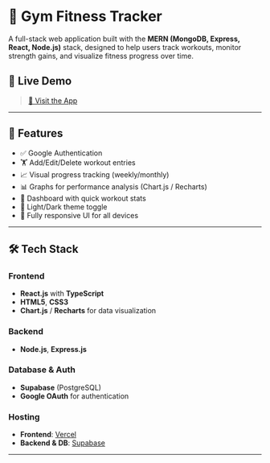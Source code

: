 # 💪 Gym Fitness Tracker

A full-stack web application built with the **MERN (MongoDB, Express, React, Node.js)** stack, designed to help users track workouts, monitor strength gains, and visualize fitness progress over time.

## 🚀 Live Demo
> [🔗 Visit the App](grynd-three.vercel.app) 

---

## 📌 Features

- ✅ Google Authentication
- 🏋️ Add/Edit/Delete workout entries
- 📈 Visual progress tracking (weekly/monthly)
- 📊 Graphs for performance analysis (Chart.js / Recharts)
- 🧾 Dashboard with quick workout stats
- 🎨 Light/Dark theme toggle
- 📱 Fully responsive UI for all devices

---

## 🛠️ Tech Stack

### Frontend
- **React.js** with **TypeScript**
- **HTML5**, **CSS3**
- **Chart.js** / **Recharts** for data visualization

### Backend
- **Node.js**, **Express.js**

### Database & Auth
- **Supabase** (PostgreSQL)
- **Google OAuth** for authentication

### Hosting
- **Frontend**: [Vercel](https://vercel.com)
- **Backend & DB**: [Supabase](https://supabase.com)

---


